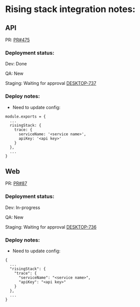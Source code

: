# Rising stack integration notes:
## API
PR: [PR#475](https://github.com/dropininc/dropin-api-v2/pull/475)

### Deployment status:
Dev: Done

QA: New

Staging: Waiting for approval [DESKTOP-737](https://dropin.atlassian.net/browse/DESKTOP-737)

### Deploy notes:
- Need to update config:
```
module.exports = {
  ...
  risingStack: {
    trace: {
      serviceName: '<service name>',
      apiKey: '<api key>'
    }
  },
  ...
}
```
## Web
PR: [PR#87](https://github.com/dropininc/dropin-web-v2/pull/87)

### Deployment status:
Dev: In-progress

QA: New

Staging: Waiting for approval [DESKTOP-736](https://dropin.atlassian.net/browse/DESKTOP-736)

### Deploy notes:
- Need to update config:
```
{
  ...
  "risingStack": {
    "trace": {
      "serviceName": "<service name>",
      "apiKey": "<api key>"
    }
  },
  ...
}
```
